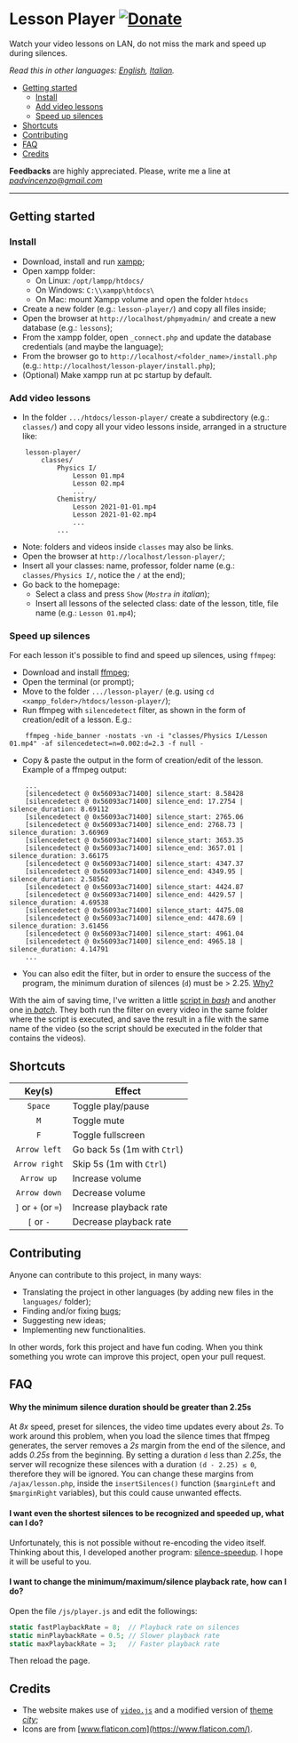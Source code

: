 # Lesson Player [![Donate](https://img.shields.io/badge/donate-paypal-blue.svg)](https://www.paypal.com/paypalme/VincenzoPadula)
Watch your video lessons on LAN, do not miss the mark and speed up during silences.

*Read this in other languages: [English](README.md), [Italian](README.it.md).*

  - [Getting started](#getting-started)
    - [Install](#install)
    - [Add video lessons](#add-video-lessons)
    - [Speed up silences](#speed-up-silences)
  - [Shortcuts](#shortcuts)
  - [Contributing](#contributing)
  - [FAQ](#faq)
  - [Credits](#credits)

**Feedbacks** are highly appreciated. Please, write me a line at *padvincenzo@gmail.com*

---

## Getting started

### Install
  * Download, install and run [xampp](https://www.apachefriends.org/download.html);
  * Open xampp folder:
    * On Linux: ``/opt/lampp/htdocs/``
    * On Windows: ``C:\\xampp\htdocs\``
    * On Mac: mount Xampp volume and open the folder ``htdocs``
  * Create a new folder (e.g.: ``lesson-player/``) and copy all files inside;
  * Open the browser at ``http://localhost/phpmyadmin/`` and create a new database (e.g.: ``lessons``);
  * From the xampp folder, open ``_connect.php`` and update the database credentials (and maybe the language);
  * From the browser go to ``http://localhost/<folder_name>/install.php`` (e.g.: ``http://localhost/lesson-player/install.php``);
  * (Optional) Make xampp run at pc startup by default.

### Add video lessons
  * In the folder ``.../htdocs/lesson-player/`` create a subdirectory (e.g.: ``classes/``) and copy all your video lessons inside, arranged in a structure like:

```
    lesson-player/
        classes/
            Physics I/
                Lesson 01.mp4
                Lesson 02.mp4
                ...
            Chemistry/
                Lesson 2021-01-01.mp4
                Lesson 2021-01-02.mp4
                ...
            ...
```

  * Note: folders and videos inside ``classes`` may also be links.
  * Open the browser at ``http://localhost/lesson-player/``;
  * Insert all your classes: name, professor, folder name (e.g.: ``classes/Physics I/``, notice the ``/`` at the end);
  * Go back to the homepage:
    * Select a class and press ``Show`` (_``Mostra`` in italian_);
    * Insert all lessons of the selected class: date of the lesson, title, file name (e.g.: ``Lesson 01.mp4``);

### Speed up silences
For each lesson it's possible to find and speed up silences, using ``ffmpeg``:
  * Download and install [ffmpeg](https://ffmpeg.org/);
  * Open the terminal (or prompt);
  * Move to the folder ``.../lesson-player/`` (e.g. using ``cd <xampp_folder>/htdocs/lesson-player/``);
  * Run ffmpeg with ``silencedetect`` filter, as shown in the form of creation/edit of a lesson. E.g.:

```
    ffmpeg -hide_banner -nostats -vn -i "classes/Physics I/Lesson 01.mp4" -af silencedetect=n=0.002:d=2.3 -f null -
```

  * Copy & paste the output in the form of creation/edit of the lesson. Example of a ffmpeg output:

```
    ...
    [silencedetect @ 0x56093ac71400] silence_start: 8.58428
    [silencedetect @ 0x56093ac71400] silence_end: 17.2754 | silence_duration: 8.69112
    [silencedetect @ 0x56093ac71400] silence_start: 2765.06
    [silencedetect @ 0x56093ac71400] silence_end: 2768.73 | silence_duration: 3.66969
    [silencedetect @ 0x56093ac71400] silence_start: 3653.35
    [silencedetect @ 0x56093ac71400] silence_end: 3657.01 | silence_duration: 3.66175
    [silencedetect @ 0x56093ac71400] silence_start: 4347.37
    [silencedetect @ 0x56093ac71400] silence_end: 4349.95 | silence_duration: 2.58562
    [silencedetect @ 0x56093ac71400] silence_start: 4424.87
    [silencedetect @ 0x56093ac71400] silence_end: 4429.57 | silence_duration: 4.69538
    [silencedetect @ 0x56093ac71400] silence_start: 4475.08
    [silencedetect @ 0x56093ac71400] silence_end: 4478.69 | silence_duration: 3.61456
    [silencedetect @ 0x56093ac71400] silence_start: 4961.04
    [silencedetect @ 0x56093ac71400] silence_end: 4965.18 | silence_duration: 4.14791
    ...
```

  * You can also edit the filter, but in order to ensure the success of the program, the minimum duration of silences (``d``) must be > 2.25. [Why?](#why-the-minimum-silence-duration-should-be-greater-than-225s)

With the aim of saving time, I've written a little [script in *bash*](https://github.com/padvincenzo/lesson-player/blob/main/scripts/silences.sh) and another one [in *batch*](https://github.com/padvincenzo/lesson-player/blob/main/scripts/silences.bat). They both run the filter on every video in the same folder where the script is executed, and save the result in a file with the same name of the video (so the script should be executed in the folder that contains the videos).

## Shortcuts
|         **Key(s)**        |           **Effect**          |
|:-------------------------:| ----------------------------- |
| ``Space``                 | Toggle play/pause             |
| ``M``                     | Toggle mute                   |
| ``F``                     | Toggle fullscreen             |
| ``Arrow left``            | Go back 5s (1m with ``Ctrl``) |
| ``Arrow right``           | Skip 5s (1m with ``Ctrl``)    |
| ``Arrow up``              | Increase volume               |
| ``Arrow down``            | Decrease volume               |
| ``]`` or ``+`` (or ``=``) | Increase playback rate        |
| ``[`` or ``-``            | Decrease playback rate        |

## Contributing
Anyone can contribute to this project, in many ways:
* Translating the project in other languages (by adding new files in the ``languages/`` folder);
* Finding and/or fixing [bugs](https://github.com/padvincenzo/lesson-player/issues);
* Suggesting new ideas;
* Implementing new functionalities.

In other words, fork this project and have fun coding. When you think something you wrote can improve this project, open your pull request.

## FAQ

#### Why the minimum silence duration should be greater than 2.25s
At *8x* speed, preset for silences, the video time updates every about *2s*. To work around this problem, when you load the silence times that ffmpeg generates, the server removes a *2s* margin from the end of the silence, and adds *0.25s* from the beginning. By setting a duration ``d`` less than *2.25s*, the server will recognize these silences with a duration ``(d - 2.25) ≤ 0``, therefore they will be ignored. You can change these margins from ``/ajax/lesson.php``, inside the ``insertSilences()`` function (``$marginLeft`` and ``$marginRight`` variables), but this could cause unwanted effects.

#### I want even the shortest silences to be recognized and speeded up, what can I do?
Unfortunately, this is not possible without re-encoding the video itself. Thinking about this, I developed another program: [silence-speedup](https://github.com/padvincenzo/silence-speedup). I hope it will be useful to you.

#### I want to change the minimum/maximum/silence playback rate, how can I do?
Open the file ``/js/player.js`` and edit the followings:

```php
static fastPlaybackRate = 8;  // Playback rate on silences
static minPlaybackRate = 0.5; // Slower playback rate
static maxPlaybackRate = 3;   // Faster playback rate
```

Then reload the page.

## Credits
* The website makes use of [``video.js``](https://videojs.com/) and a modified version of [theme _city_](https://github.com/videojs/themes);
* Icons are from [www.flaticon.com](https://www.flaticon.com/).
